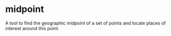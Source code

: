 # midpoint
A tool to find the geographic midpoint of a set of points and locate places of interest around this point.
